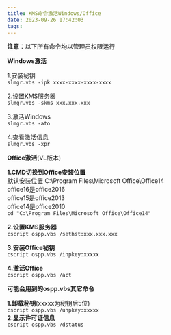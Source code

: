 ```yaml
---
title: KMS命令激活Windows/Office
date: 2023-09-26 17:42:03
tags:
---
```

**注意**：以下所有命令均以管理员权限运行

**Windows激活**

1.安装秘钥  
`slmgr.vbs -ipk xxxx-xxxx-xxxx-xxxx`

2.设置KMS服务器  
`slmgr.vbs -skms xxx.xxx.xxx`

3.激活Windows  
`slmgr.vbs -ato`

4.查看激活信息  
`slmgr.vbs -xpr`

**Office激活**(VL版本)

**1.CMD切换到Office安装位置**  
默认安装位置 C:\\Program Files\\Microsoft Office\\Office14  
office16是office2016  
office15是office2013  
office14是office2010  
`cd "C:\Program Files\Microsoft Office\Office14"`

**2.设置KMS服务器**  
`cscript ospp.vbs /sethst:xxx.xxx.xxx`

**3.安装Office秘钥**  
`cscript ospp.vbs /inpkey:xxxxx`

**4.激活Office**  
`cscript ospp.vbs /act`

**可能会用到的ospp.vbs其它命令**

**1.卸载秘钥**(xxxxx为秘钥后5位)  
`cscript ospp.vbs /unpkey:xxxxx`  
**2.显示许可证信息**  
`cscript ospp.vbs /dstatus`